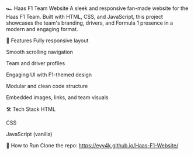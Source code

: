 🏎️ Haas F1 Team Website
A sleek and responsive fan-made website for the Haas F1 Team. Built with HTML, CSS, and JavaScript, this project showcases the team's branding, drivers, and Formula 1 presence in a modern and engaging format.

🌟 Features
Fully responsive layout

Smooth scrolling navigation

Team and driver profiles

Engaging UI with F1-themed design

Modular and clean code structure

Embedded images, links, and team visuals

🛠️ Tech Stack
HTML

CSS

JavaScript (vanilla)

🚀 How to Run
Clone the repo:
https://eyy4k.github.io/Haas-F1-Website/
